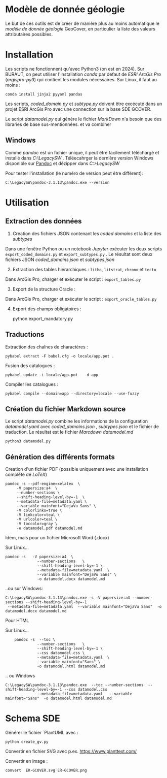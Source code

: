 Modèle de donnée géologie
=========================

Le but de ces outils est de créer de manière plus au moins automatique le _modèle de donnée géologie_ GeoCover, en
particulier la liste des valeurs attributaires possibles.


# Installation

Les scripts ne fonctionnent qu'avec Python3 (on est en 2024). Sur BURAUT, on peut utiliser l'installation _conda_ par 
defaut de _ESRI ArcGis Pro_ (_argispro-py3_) qui contient les modules nécessaires. Sur Linux, il faut au moins :

    conda install jinja2 pyyaml pandas

Les scripts, _coded_domain.py_ et _subtype.py_ doivent être excécuté dans un projet ESRI ArcGis Pro avec une connection
sur la base SDE GCOVER.

Le script _datamodel.py_  qui génère le fichier _MarkDown_ n'a besoin que des libraries de base sus-mentionnées.
et va combiner



## Windows

Comme _pandoc_ est un fichier unique, il peut être facilement téléchargé et installé dans _C:\LegacySW_ . Téléecahrger
la dernière version Windows disponible sur [Pandoc](https://github.com/jgm/pandoc/releases) et dézipper dans _C:>LegacySW_

Pour tester l'installation (le numéro de version peut être différent):

    C:\LegacySW\pandoc-3.1.13\pandoc.exe --version


# Utilisation

## Extraction des données

1. Creation des fichiers JSON contenant les _coded domains_ et la liste des _subtypes_

Dans une fenêtre Python ou un notebook _Jupyter_ exécuter les deux scripts `export_coded_domains.py` et
`export_subtypes.py` . Le résultat sont deux fichiers JSON _coded_domains.json_ et _subtypes.json_

2. Extraction des tables hiérarchiques : `litho`,  `litstrat`, `chrono` et `tecto`

Dans ArcGis Pro, charger et exécuter le script : `export_tables.py`

3. Export de la structure Oracle : 

Dans ArcGis Pro, charger et exécuter le script : `export_oracle_tables.py`

4. Export des champs obligatoires :


    python export_mandatory.py

## Traductions

Extraction des chaînes de charactères :

    pybabel extract -F babel.cfg -o locale/app.pot .
    
Fusion des catalogues :

    pybabel update -i locale/app.pot   -d app
    
Compiler les catalogues :
    
    pybabel compile --domain=app --directory=locale --use-fuzzy



## Création du fichier Markdown source

Le script _datamodel.py_ combine les informations de la configuration _datamodel.yaml_  avec _coded_domains.json_ , _subtypes.json_ et le fichier de traduction.
Le résultat est le fichier _Marcdown_ _datamodel.md_

    python3 datamodel.py

## Génération des différents formats

Creation d'un fichier PDF (possible uniquement avec une installation complète de _LaTeX_)

    pandoc -s --pdf-engine=xelatex  \
         -V papersize:a4  \
         --number-sections \
         --shift-heading-level-by=-1  \
         --metadata-file=metadata.yaml \
         --variable mainfont="DejaVu Sans" \
         -V colorlinks=true \
         -V linkcolor=teal \
         -V urlcolor=teal \
         -V toccolor=gray \
         -o datamodel.pdf datamodel.md

Idem, mais pour un fichier Microsoft Word (.docx)

Sur Linux...

    pandoc -s   -V papersize:a4  \
                  --number-sections   \
                  --shift-heading-level-by=-1 \
                  --metadata-file=metadata.yaml  \
                  --variable mainfont="DejaVu Sans" \
                  -o datamodel.docx datamodel.md

..ou sur Windows:

    C:\LegacySW\pandoc-3.1.13\pandoc.exe -s -V papersize:a4 --number-sections --shift-heading-level-by=-1
     --metadata-file=metadata.yaml  --variable mainfont="DejaVu Sans"  -o datamodel.docx datamodel.md

Pour HTML

Sur Linux...

        pandoc -s  --toc \
                  --number-sections   \
                  --shift-heading-level-by=-1 \
                  --css datamodel.css \
                  --metadata-file=metadata.yaml  \
                  --variable mainfont="Sans" \
                  -o datamodel.html datamodel.md
                  
.. ou Windows

    C:\LegacySW\pandoc-3.1.13\pandoc.exe  --toc --number-sections  --shift-heading-level-by=-1 --css datamodel.css 
                  --metadata-file=metadata.yaml   --variable mainfont="Sans"  -o datamodel.html datamodel.md


# Schema SDE

Générer le fichier `PlantUML  avec :

    python create_gv.py 
    
Convertir en fichier SVG avec p.ex. https://www.planttext.com/

Convertir en image :


    convert  ER-GCOVER.svg ER-GCOVER.png

